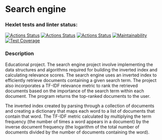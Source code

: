 # Search engine

### Hexlet tests and linter status:
[![Actions Status](https://github.com/irisraine/algorithms-project-69/workflows/hexlet-check/badge.svg)](https://github.com/irisraine/algorithms-project-69/actions)
[![Actions Status](https://github.com/irisraine/algorithms-project-69/workflows/pytest/badge.svg)](https://github.com/irisraine/algorithms-project-69/actions/workflows/pytest.yml)
[![Actions Status](https://github.com/irisraine/algorithms-project-69/workflows/flake8/badge.svg)](https://github.com/irisraine/algorithms-project-69/actions/workflows/flake8.yml)
[![Maintainability](https://api.codeclimate.com/v1/badges/c8addab484aecf9f90c8/maintainability)](https://codeclimate.com/github/irisraine/algorithms-project-69/maintainability)
[![Test Coverage](https://api.codeclimate.com/v1/badges/c8addab484aecf9f90c8/test_coverage)](https://codeclimate.com/github/irisraine/algorithms-project-69/test_coverage)

### Description

Educational project. The search engine project involve implementing the data structures and algorithms 
required for building the inverted index and calculating relevance scores. The search engine uses an inverted index to 
efficiently retrieve documents containing a given search term. The project also incorporates a TF-IDF relevance metric 
to rank the retrieved documents based on the importance of the search term within each document. The program returns 
the top-ranked documents to the user.

The inverted index created by parsing through a collection of documents and creating a dictionary 
that maps each word to a list of documents that contain that word. The TF-IDF metric calculated by multiplying 
the term frequency (the number of times a word appears in a document) by the inverse document frequency 
(the logarithm of the total number of documents divided by the number of documents containing the word). 






